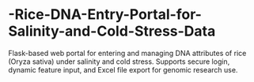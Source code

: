 # -Rice-DNA-Entry-Portal-for-Salinity-and-Cold-Stress-Data
 Flask-based web portal for entering and managing DNA attributes of rice (Oryza sativa) under salinity and cold stress. Supports secure login, dynamic feature input, and Excel file export for genomic research use.
